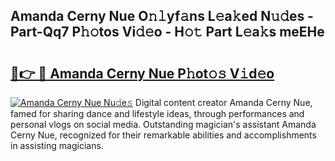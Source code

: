## Amanda Cerny Nue O𝚗𝚕yf𝚊ns L𝚎a𝚔ed N𝚞𝚍es - Part-Qq7 P𝚑𝚘tos Vi𝚍𝚎o - H𝚘𝚝 Part L𝚎a𝚔s meEHe

# <h2><a href="http://kfbcw8w.oniu.top/?m=Amanda+Cerny+Nue">🔗👉 🔴 Amanda Cerny Nue P𝚑ot𝚘𝚜 V𝚒d𝚎o</a></h2>

[![Amanda Cerny Nue Nu𝚍e𝚜](https://i.imgur.com/0qMVB7G.gif)](http://kfbcw8w.oniu.top/?m=Amanda+Cerny+Nue)
Digital content creator Amanda Cerny Nue, famed for sharing dance and lifestyle ideas, through performances and personal vlogs on social media. Outstanding magician's assistant Amanda Cerny Nue, recognized for their remarkable abilities and accomplishments in assisting magicians.  
